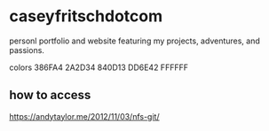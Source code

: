 # caseyfritschdotcom
personl portfolio and website featuring my projects, adventures, and passions.


colors
386FA4
2A2D34
840D13
DD6E42
FFFFFF


## how to access
https://andytaylor.me/2012/11/03/nfs-git/
